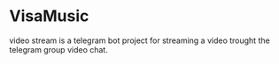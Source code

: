 # VisaMusic
video stream is a telegram bot project for streaming a video trought the telegram group video chat.
